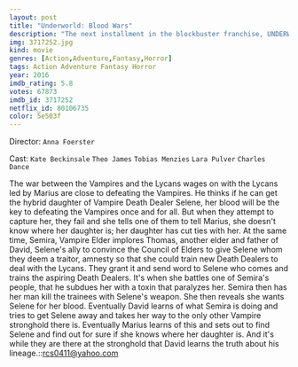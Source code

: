 ```yaml
---
layout: post
title: "Underworld: Blood Wars"
description: "The next installment in the blockbuster franchise, UNDERWORLD: BLOOD WARS follows Vampire death dealer, Selene (Kate Beckinsale) as she fends off brutal attacks from both the Lycan clan and the Vampire faction that betrayed her. With her only allies, David (Theo James) and his father Thomas (Charles Dance), she must stop the eternal war between Lycans and Vampires, even if it means she has to make the ultimate sacrifice..."
img: 3717252.jpg
kind: movie
genres: [Action,Adventure,Fantasy,Horror]
tags: Action Adventure Fantasy Horror 
year: 2016
imdb_rating: 5.8
votes: 67873
imdb_id: 3717252
netflix_id: 80106735
color: 5e503f
---
```

Director: `Anna Foerster`  

Cast: `Kate Beckinsale` `Theo James` `Tobias Menzies` `Lara Pulver` `Charles Dance` 

The war between the Vampires and the Lycans wages on with the Lycans led by Marius are close to defeating the Vampires. He thinks if he can get the hybrid daughter of Vampire Death Dealer Selene, her blood will be the key to defeating the Vampires once and for all. But when they attempt to capture her, they fail and she tells one of them to tell Marius, she doesn't know where her daughter is; her daughter has cut ties with her. At the same time, Semira, Vampire Elder implores Thomas, another elder and father of David, Selene's ally to convince the Council of Elders to give Selene whom they deem a traitor, amnesty so that she could train new Death Dealers to deal with the Lycans. They grant it and send word to Selene who comes and trains the aspiring Death Dealers. It's when she battles one of Semira's people, that he subdues her with a toxin that paralyzes her. Semira then has her man kill the trainees with Selene's weapon. She then reveals she wants Selene for her blood. Eventually David learns of what Semira is doing and tries to get Selene away and takes her way to the only other Vampire stronghold there is. Eventually Marius learns of this and sets out to find Selene and find out for sure if she knows where her daughter is. And it's while they are there at the stronghold that David learns the truth about his lineage.::rcs0411@yahoo.com